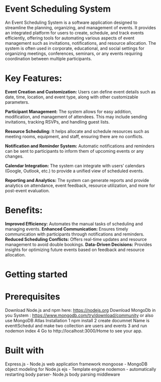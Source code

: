 # Event Scheduling System

An Event Scheduling System is a software application designed to streamline the planning, organizing, and management of events. It provides an integrated platform for users to create, schedule, and track events efficiently, offering tools for automating various aspects of event management such as invitations, notifications, and resource allocation. The system is often used in corporate, educational, and social settings for organizing meetings, conferences, seminars, or any events requiring coordination between multiple participants.



# Key Features:
**Event Creation and Customization:** Users can define event details such as date, time, location, and event type, along with other customizable parameters.

**Participant Management:** The system allows for easy addition, modification, and management of attendees. This may include sending invitations, tracking RSVPs, and handling guest lists.

**Resource Scheduling:** It helps allocate and schedule resources such as meeting rooms, equipment, and staff, ensuring there are no conflicts.

**Notification and Reminder System:** Automatic notifications and reminders can be sent to participants to inform them of upcoming events or any changes.

**Calendar Integration:** The system can integrate with users’ calendars (Google, Outlook, etc.) to provide a unified view of scheduled events.

**Reporting and Analytics:** The system can generate reports and provide analytics on attendance, event feedback, resource utilization, and more for post-event evaluation.

# Benefits:
**Improved Efficiency:** Automates the manual tasks of scheduling and managing events.
**Enhanced Communication:** Ensures timely communication with participants through notifications and reminders.
**Reduced Scheduling Conflicts:** Offers real-time updates and resource management to avoid double bookings.
**Data-Driven Decisions:** Provides insights for optimizing future events based on feedback and resource allocation.


# Getting started <br>

# Prerequisites
Download Node.js and npm here: https://nodejs.org
Download MongoDb in you System : https://www.mongodb.com/try/download/community or also use MongoDB Atlas
Installation
1  npm install
2  create  documnet Name is eventtSchedul and make two collection are users and events
3  and run nodemon index
4  Go to http://localhost:3000/Home to see your app.

# Built with

Express.js - Node.js web application framework
mongoose - MongoDB object modeling for Node.js
ejs - Template engine
nodemon - automatically restarting 
body parser- Node.js body parsing middleware